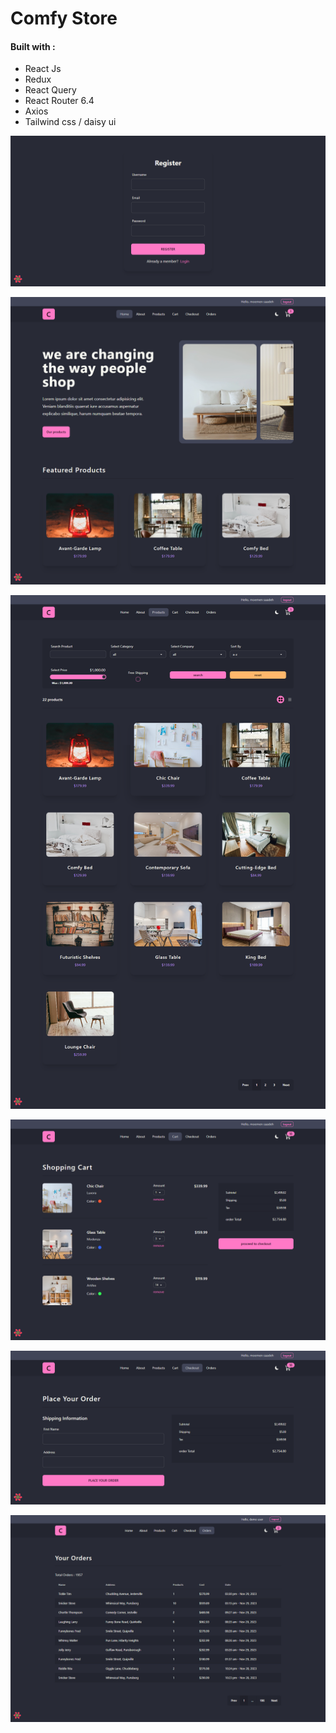 
<h1>Comfy Store</h1>

<h4>Built with :</h4>


<ul>
  <li>React Js</li>
  <li>Redux</li>
  <li>React Query</li>
  <li>React Router 6.4</li>
  <li>Axios</li>
  <li>Tailwind css / daisy ui</li>
  
</ul>

![alt text](https://github.com/Moemen12/comfy_Store/blob/main/project_images/register.png)

![alt text](https://github.com/Moemen12/comfy_Store/blob/main/project_images/main.png)

![alt text](https://github.com/Moemen12/comfy_Store/blob/main/project_images/products.png)

![alt text](https://github.com/Moemen12/comfy_Store/blob/main/project_images/card.png)

![alt text](https://github.com/Moemen12/comfy_Store/blob/main/project_images/checkout.png)

![alt text](https://github.com/Moemen12/comfy_Store/blob/main/project_images/orders.png)


